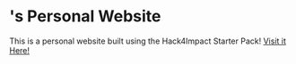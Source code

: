 # <Matthew Phan>'s Personal Website
This is a personal website built using the Hack4Impact Starter Pack!
<Hack4Impact Start>
[Visit it Here!](https://Users/matthewphan/vscode/MatthewH4I.github.io/index.html)